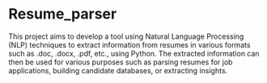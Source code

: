# Resume_parser
This project aims to develop a tool using Natural Language Processing (NLP) techniques to extract information from resumes in various formats such as .doc, .docx, .pdf, etc., using Python. The extracted information can then be used for various purposes such as parsing resumes for job applications, building candidate databases, or extracting insights.
